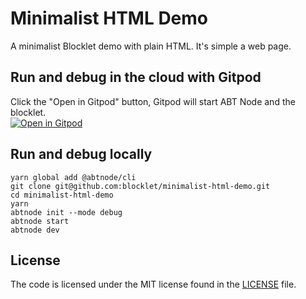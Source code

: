 # Minimalist HTML Demo

A minimalist Blocklet demo with plain HTML. It's simple a web page.  

## Run and debug in the cloud with Gitpod

Click the "Open in Gitpod" button, Gitpod will start ABT Node and the blocklet.<br>[![Open in Gitpod](https://gitpod.io/button/open-in-gitpod.svg)](https://gitpod.io/#https://github.com/blocklet/minimalist-html-demo)

## Run and debug locally

```shell
yarn global add @abtnode/cli
git clone git@github.com:blocklet/minimalist-html-demo.git
cd minimalist-html-demo
yarn
abtnode init --mode debug
abtnode start
abtnode dev
```

## License

The code is licensed under the MIT license found in the
[LICENSE](LICENSE) file.

